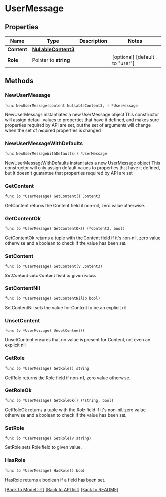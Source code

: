 # UserMessage

## Properties

Name | Type | Description | Notes
------------ | ------------- | ------------- | -------------
**Content** | [**NullableContent3**](Content3.md) |  | 
**Role** | Pointer to **string** |  | [optional] [default to "user"]

## Methods

### NewUserMessage

`func NewUserMessage(content NullableContent3, ) *UserMessage`

NewUserMessage instantiates a new UserMessage object
This constructor will assign default values to properties that have it defined,
and makes sure properties required by API are set, but the set of arguments
will change when the set of required properties is changed

### NewUserMessageWithDefaults

`func NewUserMessageWithDefaults() *UserMessage`

NewUserMessageWithDefaults instantiates a new UserMessage object
This constructor will only assign default values to properties that have it defined,
but it doesn't guarantee that properties required by API are set

### GetContent

`func (o *UserMessage) GetContent() Content3`

GetContent returns the Content field if non-nil, zero value otherwise.

### GetContentOk

`func (o *UserMessage) GetContentOk() (*Content3, bool)`

GetContentOk returns a tuple with the Content field if it's non-nil, zero value otherwise
and a boolean to check if the value has been set.

### SetContent

`func (o *UserMessage) SetContent(v Content3)`

SetContent sets Content field to given value.


### SetContentNil

`func (o *UserMessage) SetContentNil(b bool)`

 SetContentNil sets the value for Content to be an explicit nil

### UnsetContent
`func (o *UserMessage) UnsetContent()`

UnsetContent ensures that no value is present for Content, not even an explicit nil
### GetRole

`func (o *UserMessage) GetRole() string`

GetRole returns the Role field if non-nil, zero value otherwise.

### GetRoleOk

`func (o *UserMessage) GetRoleOk() (*string, bool)`

GetRoleOk returns a tuple with the Role field if it's non-nil, zero value otherwise
and a boolean to check if the value has been set.

### SetRole

`func (o *UserMessage) SetRole(v string)`

SetRole sets Role field to given value.

### HasRole

`func (o *UserMessage) HasRole() bool`

HasRole returns a boolean if a field has been set.


[[Back to Model list]](../README.md#documentation-for-models) [[Back to API list]](../README.md#documentation-for-api-endpoints) [[Back to README]](../README.md)


